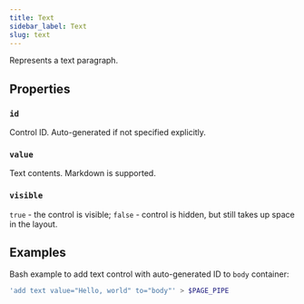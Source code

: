 ```yaml
---
title: Text
sidebar_label: Text
slug: text
---
```


Represents a text paragraph.

## Properties

### `id`

Control ID. Auto-generated if not specified explicitly.

### `value`

Text contents. Markdown is supported.

### `visible`

`true` - the control is visible; `false` - control is hidden, but still takes up space in the layout.

## Examples

Bash example to add text control with auto-generated ID to `body` container:

```bash
'add text value="Hello, world" to="body"' > $PAGE_PIPE
```